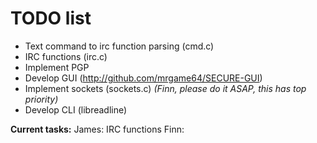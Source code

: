 TODO list
===========

* Text command to irc function parsing (cmd.c)
* IRC functions (irc.c)
* Implement PGP
* Develop GUI (http://github.com/mrgame64/SECURE-GUI)
* Implement sockets (sockets.c) _(Finn, please do it ASAP, this has top priority)_
* Develop CLI (libreadline)

**Current tasks:**
James:  IRC functions
Finn:   
